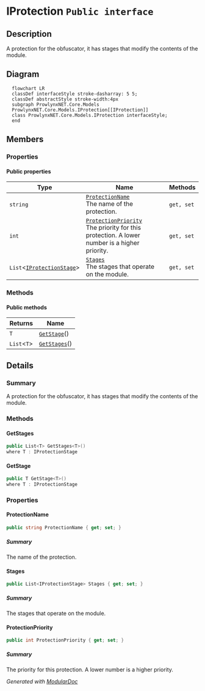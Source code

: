 # IProtection `Public interface`

## Description
A protection for the obfuscator, it has stages that modify the contents of the module.

## Diagram
```mermaid
  flowchart LR
  classDef interfaceStyle stroke-dasharray: 5 5;
  classDef abstractStyle stroke-width:4px
  subgraph ProwlynxNET.Core.Models
  ProwlynxNET.Core.Models.IProtection[[IProtection]]
  class ProwlynxNET.Core.Models.IProtection interfaceStyle;
  end
```

## Members
### Properties
#### Public  properties
| Type | Name | Methods |
| --- | --- | --- |
| `string` | [`ProtectionName`](#protectionname)<br>The name of the protection. | `get, set` |
| `int` | [`ProtectionPriority`](#protectionpriority)<br>The priority for this protection. A lower number is a higher priority. | `get, set` |
| `List`&lt;[`IProtectionStage`](./IProtectionStage.md)&gt; | [`Stages`](#stages)<br>The stages that operate on the module. | `get, set` |

### Methods
#### Public  methods
| Returns | Name |
| --- | --- |
| `T` | [`GetStage`](#getstage)() |
| `List`&lt;`T`&gt; | [`GetStages`](#getstages)() |

## Details
### Summary
A protection for the obfuscator, it has stages that modify the contents of the module.

### Methods
#### GetStages
```csharp
public List<T> GetStages<T>()
where T : IProtectionStage
```

#### GetStage
```csharp
public T GetStage<T>()
where T : IProtectionStage
```

### Properties
#### ProtectionName
```csharp
public string ProtectionName { get; set; }
```
##### Summary
The name of the protection.

#### Stages
```csharp
public List<IProtectionStage> Stages { get; set; }
```
##### Summary
The stages that operate on the module.

#### ProtectionPriority
```csharp
public int ProtectionPriority { get; set; }
```
##### Summary
The priority for this protection. A lower number is a higher priority.

*Generated with* [*ModularDoc*](https://github.com/hailstorm75/ModularDoc)
